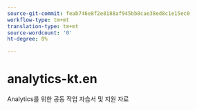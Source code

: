 ```yaml
---
source-git-commit: feab746e8f2e8188af945bb8cae38ed8c1e15ec0
workflow-type: tm+mt
translation-type: tm+mt
source-wordcount: '0'
ht-degree: 0%

---
```

# analytics-kt.en

Analytics를 위한 공동 작업 자습서 및 지원 자료
